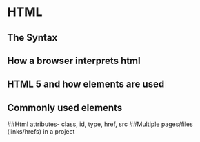 # HTML
## The Syntax
## How a browser interprets html
## HTML 5 and how elements are used
## Commonly used elements


##Html attributes- class, id, type, href, src
##Multiple pages/files (links/hrefs) in a project
